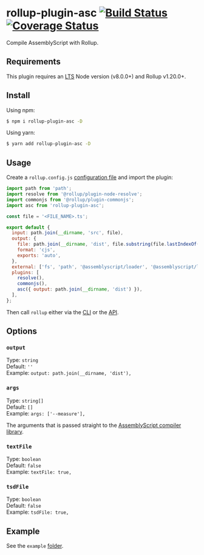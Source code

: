 # rollup-plugin-asc [![Build Status](https://travis-ci.org/Vanilla-IceCream/rollup-plugin-asc.svg?branch=master)](https://travis-ci.org/Vanilla-IceCream/rollup-plugin-asc) [![Coverage Status](https://coveralls.io/repos/github/Vanilla-IceCream/rollup-plugin-asc/badge.svg?branch=master)](https://coveralls.io/github/Vanilla-IceCream/rollup-plugin-asc?branch=master)

Compile AssemblyScript with Rollup.

## Requirements

This plugin requires an [LTS](https://github.com/nodejs/Release) Node version (v8.0.0+) and Rollup v1.20.0+.

## Install

Using npm:

```sh
$ npm i rollup-plugin-asc -D
```

Using yarn:

```sh
$ yarn add rollup-plugin-asc -D
```

## Usage

Create a `rollup.config.js` [configuration file](https://www.rollupjs.org/guide/en/#configuration-files) and import the plugin:

```js
import path from 'path';
import resolve from '@rollup/plugin-node-resolve';
import commonjs from '@rollup/plugin-commonjs';
import asc from 'rollup-plugin-asc';

const file = '<FILE_NAME>.ts';

export default {
  input: path.join(__dirname, 'src', file),
  output: {
    file: path.join(__dirname, 'dist', file.substring(file.lastIndexOf('.'), 0) + '.js'),
    format: 'cjs',
    exports: 'auto',
  },
  external: ['fs', 'path', '@assemblyscript/loader', '@assemblyscript/loader/umd'],
  plugins: [
    resolve(),
    commonjs(),
    asc({ output: path.join(__dirname, 'dist') }),
  ],
};
```

Then call `rollup` either via the [CLI](https://www.rollupjs.org/guide/en/#command-line-reference) or the [API](https://www.rollupjs.org/guide/en/#javascript-api).

## Options

### `output`

Type: `string`<br>
Default: `''`<br>
Example: `output: path.join(__dirname, 'dist'),`

### `args`

Type: `string[]`<br>
Default: `[]`<br>
Example: `args: ['--measure'],`

The arguments that is passed straight to the [AssemblyScript compiler library](https://www.assemblyscript.org/compiler.html#command-line-options).

### `textFile`

Type: `boolean`<br>
Default: `false`<br>
Example: `textFile: true,`

### `tsdFile`

Type: `boolean`<br>
Default: `false`<br>
Example: `tsdFile: true,`

## Example

See the `example` [folder](./example).
